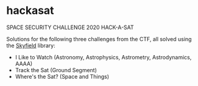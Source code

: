 # hackasat
SPACE SECURITY CHALLENGE 2020 HACK-A-SAT 

Solutions for the following three challenges from the CTF, all solved using the [Skyfield](https://rhodesmill.org/skyfield/) library:
- I Like to Watch (Astronomy, Astrophysics, Astrometry, Astrodynamics, AAAA)
- Track the Sat (Ground Segment)
- Where's the Sat? (Space and Things)
